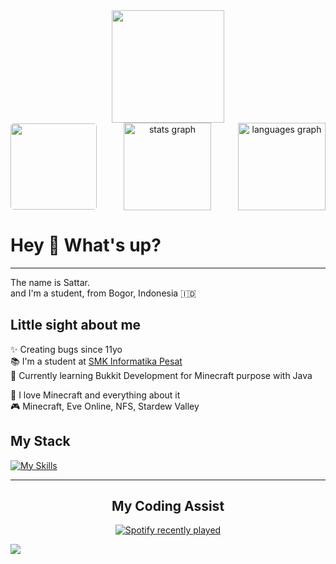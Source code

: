 <div align="center">
  <img height="180" src="/aboutme/shaaa.png"  />
</div>

<div align="center" style="display: flex; justify-content: space-between;">
<img style="margin-top: 1px; border-radius: 5px;" height="138" src="/aboutme/cars.gif"/>
  <img src="https://github-readme-stats.vercel.app/api?username=SatuSattr&show_icons=true&theme=omni&hide_border=true" height="140" alt="stats graph"/>
  <img src="https://github-readme-stats.vercel.app/api/top-langs/?username=SatuSattr&theme=dark&show_icons=true&hide_border=true&layout=compact" height="140" alt="languages graph"  />
 </div>


<h1 align="left">Hey 👋 What's up?</h1>

---

<p align="left">The name is Sattar.<br>and I'm a student, from Bogor, Indonesia 🇮🇩</p>

<h2 align="left">Little sight about me</h2>

<div>
      <p>
        ✨ Creating bugs since 11yo<br>
        📚 I'm a student at <a href="https://smkpesat.sch.id/" target="_blank" rel="noopener noreferrer">SMK Informatika Pesat</a><br>
        🎯 Currently learning Bukkit Development for Minecraft purpose with Java
      </p>
      <p>
        🎲 I love Minecraft and everything about it<br>
        🎮 Minecraft, Eve Online, NFS, Stardew Valley
      </p>    
<div>

<h2 align="left"> My Stack</h2>

[![My Skills](https://skillicons.dev/icons?i=js,java,php,cs,python,kotlin,html,css,dotnet,laravel,supabase,tailwind,vercel,vscode,nodejs,idea,arduino,androidstudio,opencv&theme=dark)](https://skillicons.dev)

---

<h2 align="center">My Coding Assist</h2>

<div align="center">
  <a href="https://open.spotify.com/user/cw4utmm9fok8bjujngfbpgo5e">
    <img src="https://spotify-recently-played-readme.vercel.app/api?user=cw4utmm9fok8bjujngfbpgo5e&count=5&width=1000)" alt="Spotify recently played"/>
  </a>
</div>

![](https://komarev.com/ghpvc/?username=SattrFev&color=ff69b4&style=flat-square&label=Visitor)

<!-- kau bermasalah jiwa akupun rada gila -->
